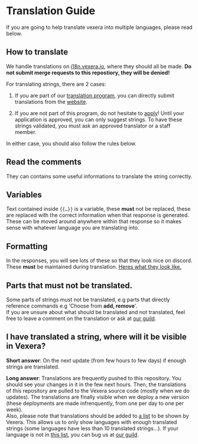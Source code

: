 # Translation Guide
If you are going to help translate vexera into multiple languages, please read below.

## How to translate
We handle translations on [i18n.vexera.io](https://i18n.vexera.io/projects/vexera/bot/), where they should all be made. **Do not submit merge requests to this repostiory, they will be denied!**


For translating strings, there are 2 cases:
 1. If you are part of our [translation program](https://goo.gl/forms/Wal2fKup3HjmTblA3), you can directly submit translations from the [website](https://i18n.vexera.io/projects/vexera/bot/).

 2. If you are not part of this program, do not hesitate to [apply](https://goo.gl/forms/Wal2fKup3HjmTblA3)! Until your application is approved,
you can only suggest strings. To have these strings validated, you must ask an approved translator or a staff member.

In either case, you should also follow the rules below.

## Read the comments
They can contains some useful informations to translate the string correctly.
 
## Variables
Text contained inside `{{…}}` is a variable, these **must** not be replaced, these are replaced with the correct information when that response is generated. These can be moved around anywhere within that response so it makes sense with whatever language you are translating into.

## Formatting
In the responses, you will see lots of these so that they look nice on discord. These **must** be maintained during translation. [Heres what they look like.](https://support.discordapp.com/hc/en-us/articles/210298617)

## Parts that must not be translated.
Some parts of strings must not be translated, e.g parts that directly reference commands e.g 'Choose from **add, remove**'.  
If you are unsure about what should be translated and not translated, feel free to leave a comment on the translation or ask at [our guild](https://vexera.io/support).

## I have translated a string, where will it be visible in Vexera?
**Short answer**: On the next update (from few hours to few days) if enough strings are translated.

**Long answer**: Translations are frequently pushed to this repository. You should see your changes in it in the few next hours. Then, the translations of this repository are pulled to the Vexera source code (mostly when we do updates). The translations are finally visible when we deploy a new version (these deployments are made infrenquently, from one per day to one per week).  
Also, please note that translations should be added to [a list](/index.js) to be shown by Vexera. This allows us to only show languages with enough translated strings (some languages have less than 10 translated strings…). If your language is not in [this list](/index.js), you can bug us at [our guild](https://vexera.io/support).
